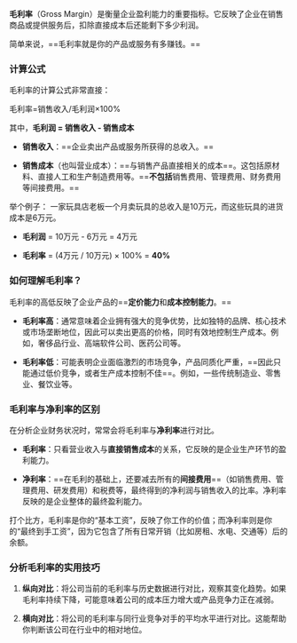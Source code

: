 **毛利率**（Gross Margin）是衡量企业盈利能力的重要指标。它反映了企业在销售商品或提供服务后，扣除直接成本后还能剩下多少利润。

简单来说，==毛利率就是你的产品或服务有多赚钱。==

### 计算公式

毛利率的计算公式非常直接：

毛利率=销售收入/毛利润​×100%

其中，**毛利润 = 销售收入 - 销售成本**

- **销售收入**：==企业卖出产品或服务所获得的总收入。==
    
- **销售成本**（也叫营业成本）：==与销售产品直接相关的成本==。这包括原材料、直接人工和生产制造费用等。==**不包括**销售费用、管理费用、财务费用等间接费用。==
    

举个例子： 一家玩具店老板一个月卖玩具的总收入是10万元，而这些玩具的进货成本是6万元。

- **毛利润** = 10万元 - 6万元 = 4万元
    
- **毛利率** = (4万元 / 10万元) × 100% = **40%**


### 如何理解毛利率？

毛利率的高低反映了企业产品的==**定价能力**和**成本控制能力**。==

- **毛利率高**：通常意味着企业拥有强大的竞争优势，比如独特的品牌、核心技术或市场垄断地位，因此可以卖出更高的价格，同时有效地控制生产成本。例如，奢侈品行业、高端软件公司、医药公司等。
    
- **毛利率低**：可能表明企业面临激烈的市场竞争，产品同质化严重，==因此只能通过低价竞争，或者生产成本控制不佳==。例如，一些传统制造业、零售业、餐饮业等。
    

### 毛利率与净利率的区别

在分析企业财务状况时，常常会将毛利率与**净利率**进行对比。

- **毛利率**：只看营业收入与**直接销售成本**的关系，它反映的是企业生产环节的盈利能力。
    
- **净利率**：==在毛利的基础上，还要减去所有的**间接费用**==（如销售费用、管理费用、研发费用）和税费等，最终得到的净利润与销售收入的比率。净利率反映的是企业整体的最终盈利能力。
    

打个比方，毛利率是你的“基本工资”，反映了你工作的价值；而净利率则是你的“最终到手工资”，因为它包含了所有日常开销（比如房租、水电、交通等）后的余额。

### 分析毛利率的实用技巧

1. **纵向对比**：将公司当前的毛利率与历史数据进行对比，观察其变化趋势。如果毛利率持续下降，可能意味着公司的成本压力增大或产品竞争力正在减弱。
    
2. **横向对比**：将公司的毛利率与同行业竞争对手的平均水平进行对比。这能帮助你判断该公司在行业中的相对地位。